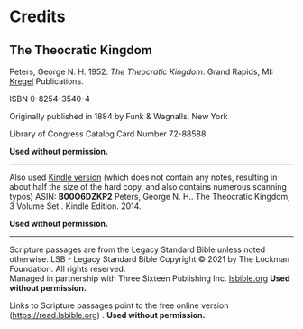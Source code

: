 # Credits
## The Theocratic Kingdom

Peters, George N. H. 1952. _The Theocratic Kingdom_. Grand Rapids, MI: [Kregel](http://www.kregel.com) Publications.

ISBN 0-8254-3540-4

Originally published in 1884 by Funk & Wagnalls, New York

Library of Congress Catalog Card Number 72-88588

**Used without permission.**

---
Also used [Kindle version](https://www.amazon.com/Theocratic-Kingdom-3-Set-ebook/dp/B00O6DZKP2/ref=sr_1_1?keywords=theocratic+kingdom+george+peters&qid=1691765524&sprefix=theocratic%2Caps%2C114&sr=8-1) (which does not contain any notes, resulting in about half the size of the hard copy, and also contains numerous scanning typos) ASIN: **B00O6DZKP2**
Peters, George N. H.. The Theocratic Kingdom, 3 Volume Set . Kindle Edition. 2014.

**Used without permission.**

---
Scripture passages are from the Legacy Standard Bible unless noted otherwise.
LSB - Legacy Standard Bible
Copyright © 2021 by The Lockman Foundation. All rights reserved.  
Managed in partnership with Three Sixteen Publishing Inc. [lsbible.org](https://www.lsbible.org/)
**Used without permission.**

Links to Scripture passages point to the free online version (https://read.lsbible.org) .
**Used without permission.**